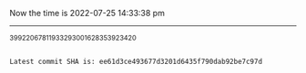 Now the time is 2022-07-25 14:33:38 pm

---

<small>39922067811933293001628353923420</small>

```txt

Latest commit SHA is: ee61d3ce493677d3201d6435f790dab92be7c97d
```
